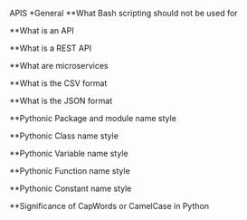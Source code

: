   APIS
*General
**What Bash scripting should not be used for

**What is an API

**What is a REST API

**What are microservices

**What is the CSV format

**What is the JSON format

**Pythonic Package and module name style

**Pythonic Class name style

**Pythonic Variable name style

**Pythonic Function name style

**Pythonic Constant name style

**Significance of CapWords or CamelCase in Python
